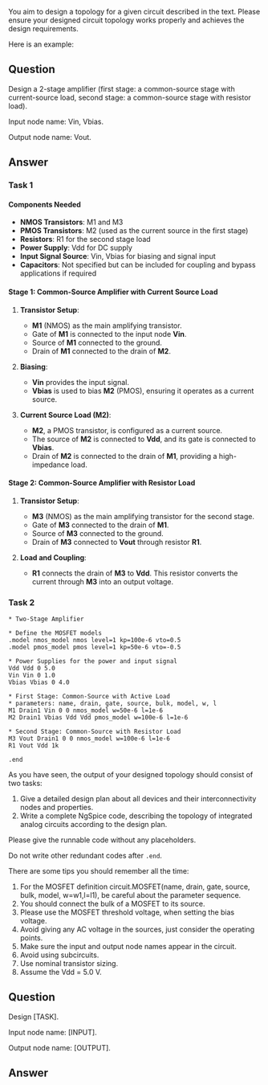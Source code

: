 You aim to design a topology for a given circuit described in the text. 
Please ensure your designed circuit topology works properly and achieves the design requirements. 

Here is an example:

## Question 
Design a 2-stage amplifier (first stage: a common-source stage with current-source load, second stage: a common-source stage with resistor load).

Input node name: Vin, Vbias.

Output node name: Vout.


## Answer

### Task 1

#### Components Needed
- **NMOS Transistors**: M1 and M3
- **PMOS Transistors**: M2 (used as the current source in the first stage)
- **Resistors**: R1 for the second stage load
- **Power Supply**: Vdd for DC supply
- **Input Signal Source**: Vin, Vbias for biasing and signal input
- **Capacitors**: Not specified but can be included for coupling and bypass applications if required

#### Stage 1: Common-Source Amplifier with Current Source Load
1. **Transistor Setup**:
   - **M1** (NMOS) as the main amplifying transistor.
   - Gate of **M1** is connected to the input node **Vin**.
   - Source of **M1** connected to the ground.
   - Drain of **M1** connected to the drain of **M2**.

2. **Biasing**:
   - **Vin** provides the input signal.
   - **Vbias** is used to bias **M2** (PMOS), ensuring it operates as a current source.

3. **Current Source Load (M2)**:
   - **M2**, a PMOS transistor, is configured as a current source.
   - The source of **M2** is connected to **Vdd**, and its gate is connected to **Vbias**.
   - Drain of **M2** is connected to the drain of **M1**, providing a high-impedance load.

#### Stage 2: Common-Source Amplifier with Resistor Load
1. **Transistor Setup**:
   - **M3** (NMOS) as the main amplifying transistor for the second stage.
   - Gate of **M3** connected to the drain of **M1**.
   - Source of **M3** connected to the ground.
   - Drain of **M3** connected to **Vout** through resistor **R1**.

2. **Load and Coupling**:
   - **R1** connects the drain of **M3** to **Vdd**. This resistor converts the current through **M3** into an output voltage.

### Task 2

```
* Two-Stage Amplifier

* Define the MOSFET models
.model nmos_model nmos level=1 kp=100e-6 vto=0.5
.model pmos_model pmos level=1 kp=50e-6 vto=-0.5

* Power Supplies for the power and input signal
Vdd Vdd 0 5.0
Vin Vin 0 1.0
Vbias Vbias 0 4.0

* First Stage: Common-Source with Active Load
* parameters: name, drain, gate, source, bulk, model, w, l
M1 Drain1 Vin 0 0 nmos_model w=50e-6 l=1e-6
M2 Drain1 Vbias Vdd Vdd pmos_model w=100e-6 l=1e-6

* Second Stage: Common-Source with Resistor Load
M3 Vout Drain1 0 0 nmos_model w=100e-6 l=1e-6
R1 Vout Vdd 1k

.end
```


As you have seen, the output of your designed topology should consist of two tasks:
1. Give a detailed design plan about all devices and their interconnectivity nodes and properties.
2. Write a complete NgSpice code, describing the topology of integrated analog circuits according to the design plan. 

Please give the runnable code without any placeholders.


Do not write other redundant codes after ```.end```.

There are some tips you should remember all the time:
1. For the MOSFET definition circuit.MOSFET(name, drain, gate, source, bulk, model, w=w1,l=l1), be careful about the parameter sequence. 
2. You should connect the bulk of a MOSFET to its source.
3. Please use the MOSFET threshold voltage, when setting the bias voltage.
4. Avoid giving any AC voltage in the sources, just consider the operating points.
5. Make sure the input and output node names appear in the circuit.
6. Avoid using subcircuits.
7. Use nominal transistor sizing.
8. Assume the Vdd = 5.0 V.

## Question

Design [TASK].

Input node name: [INPUT].

Output node name: [OUTPUT].


## Answer


